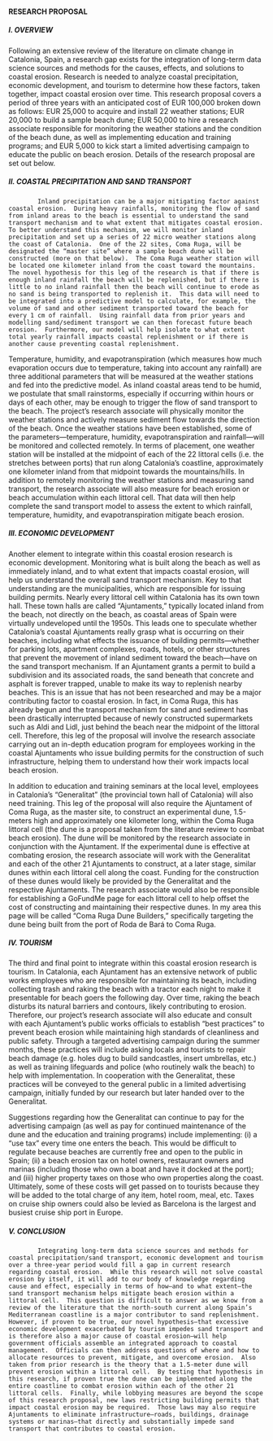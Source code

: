 #### RESEARCH PROPOSAL

 
##### I.                 OVERVIEW

Following an extensive review of the literature on climate change in Catalonia, Spain, a research gap exists for the integration of long-term data science sources and methods for the causes, effects, and solutions to coastal erosion.  Research is needed to analyze coastal precipitation, economic development, and tourism to determine how these factors, taken together, impact coastal erosion over time.  This research proposal covers a period of three years with an anticipated cost of EUR 100,000 broken down as follows:  EUR 25,000 to acquire and install 22 weather stations; EUR 20,000 to build a sample beach dune; EUR 50,000 to hire a research associate responsible for monitoring the weather stations and the condition of the beach dune, as well as implementing education and training programs; and EUR 5,000 to kick start a limited advertising campaign to educate the public on beach erosion.  Details of the research proposal are set out below.

##### II.               COASTAL PRECIPITATION AND SAND TRANSPORT

            Inland precipitation can be a major mitigating factor against coastal erosion.  During heavy rainfalls, monitoring the flow of sand from inland areas to the beach is essential to understand the sand transport mechanism and to what extent that mitigates coastal erosion.  To better understand this mechanism, we will monitor inland precipitation and set up a series of 22 micro weather stations along the coast of Catalonia.  One of the 22 sites, Coma Ruga, will be designated the “master site” where a sample beach dune will be constructed (more on that below).  The Coma Ruga weather station will be located one kilometer inland from the coast toward the mountains.  The novel hypothesis for this leg of the research is that if there is enough inland rainfall the beach will be replenished, but if there is little to no inland rainfall then the beach will continue to erode as no sand is being transported to replenish it.  This data will need to be integrated into a predictive model to calculate, for example, the volume of sand and other sediment transported toward the beach for every 1 cm of rainfall.  Using rainfall data from prior years and modelling sand/sediment transport we can then forecast future beach erosion.  Furthermore, our model will help isolate to what extent total yearly rainfall impacts coastal replenishment or if there is another cause preventing coastal replenishment. 

Temperature, humidity, and evapotranspiration (which measures how much evaporation occurs due to temperature, taking into account any rainfall) are three additional parameters that will be measured at the weather stations and fed into the predictive model.  As inland coastal areas tend to be humid, we postulate that small rainstorms, especially if occurring within hours or days of each other, may be enough to trigger the flow of sand transport to the beach.  The project’s research associate will physically monitor the weather stations and actively measure sediment flow towards the direction of the beach.  Once the weather stations have been established, some of the parameters—temperature, humidity, evapotranspiration and rainfall—will be monitored and collected remotely.  In terms of placement, one weather station will be installed at the midpoint of each of the 22 littoral cells (i.e. the stretches between ports) that run along Catalonia’s coastline, approximately one kilometer inland from that midpoint towards the mountains/hills.  In addition to remotely monitoring the weather stations and measuring sand transport, the research associate will also measure for beach erosion or beach accumulation within each littoral cell.  That data will then help complete the sand transport model to assess the extent to which rainfall, temperature, humidity, and evapotranspiration mitigate beach erosion.  

##### III.              ECONOMIC DEVELOPMENT

Another element to integrate within this coastal erosion research is economic development.  Monitoring what is built along the beach as well as immediately inland, and to what extent that impacts coastal erosion, will help us understand the overall sand transport mechanism.  Key to that understanding are the municipalities, which are responsible for issuing building permits.  Nearly every littoral cell within Catalonia has its own town hall.  These town halls are called “Ajuntaments,” typically located inland from the beach, not directly on the beach, as coastal areas of Spain were virtually undeveloped until the 1950s.  This leads one to speculate whether Catalonia’s coastal Ajuntaments really grasp what is occurring on their beaches, including what effects the issuance of building permits—whether for parking lots, apartment complexes, roads, hotels, or other structures that prevent the movement of inland sediment toward the beach—have on the sand transport mechanism.  If an Ajuntament grants a permit to build a subdivision and its associated roads, the sand beneath that concrete and asphalt is forever trapped, unable to make its way to replenish nearby beaches.  This is an issue that has not been researched and may be a major contributing factor to coastal erosion.  In fact, in Coma Ruga, this has already begun and the transport mechanism for sand and sediment has been drastically interrupted because of newly constructed supermarkets such as Aldi and Lidl, just behind the beach near the midpoint of the littoral cell.  Therefore, this leg of the proposal will involve the research associate carrying out an in-depth education program for employees working in the coastal Ajuntaments who issue building permits for the construction of such infrastructure, helping them to understand how their work impacts local beach erosion.

In addition to education and training seminars at the local level, employees in Catalonia’s “Generalitat” (the provincial town hall of Catalonia) will also need training.  This leg of the proposal will also require the Ajuntament of Coma Ruga, as the master site, to construct an experimental dune, 1.5-meters high and approximately one kilometer long, within the Coma Ruga littoral cell (the dune is a proposal taken from the literature review to combat beach erosion).  The dune will be monitored by the research associate in conjunction with the Ajuntament.  If the experimental dune is effective at combating erosion, the research associate will work with the Generalitat and each of the other 21 Ajuntaments to construct, at a later stage, similar dunes within each littoral cell along the coast.  Funding for the construction of these dunes would likely be provided by the Generalitat and the respective Ajuntaments.  The research associate would also be responsible for establishing a GoFundMe page for each littoral cell to help offset the cost of constructing and maintaining their respective dunes.  In my area this page will be called “Coma Ruga Dune Builders,” specifically targeting the dune being built from the port of Roda de Bará to Coma Ruga.

##### IV.             TOURISM

The third and final point to integrate within this coastal erosion research is tourism.  In Catalonia, each Ajuntament has an extensive network of public works employees who are responsible for maintaining its beach, including collecting trash and raking the beach with a tractor each night to make it presentable for beach goers the following day.  Over time, raking the beach disturbs its natural barriers and contours, likely contributing to erosion.  Therefore, our project’s research associate will also educate and consult with each Ajuntament’s public works officials to establish “best practices” to prevent beach erosion while maintaining high standards of cleanliness and public safety.  Through a targeted advertising campaign during the summer months, these practices will include asking locals and tourists to repair beach damage (e.g. holes dug to build sandcastles, insert umbrellas, etc.) as well as training lifeguards and police (who routinely walk the beach) to help with implementation.  In cooperation with the Generalitat, these practices will be conveyed to the general public in a limited advertising campaign, initially funded by our research but later handed over to the Generalitat.

Suggestions regarding how the Generalitat can continue to pay for the advertising campaign (as well as pay for continued maintenance of the dune and the education and training programs) include implementing: (i) a “use tax” every time one enters the beach.  This would be difficult to regulate because beaches are currently free and open to the public in Spain; (ii) a beach erosion tax on hotel owners, restaurant owners and marinas (including those who own a boat and have it docked at the port); and (iii) higher property taxes on those who own properties along the coast.  Ultimately, some of these costs will get passed on to tourists because they will be added to the total charge of any item, hotel room, meal, etc.  Taxes on cruise ship owners could also be levied as Barcelona is the largest and busiest cruise ship port in Europe.


##### V.         CONCLUSION

            Integrating long-term data science sources and methods for coastal precipitation/sand transport, economic development and tourism over a three-year period would fill a gap in current research regarding coastal erosion.  While this research will not solve coastal erosion by itself, it will add to our body of knowledge regarding cause and effect, especially in terms of how—and to what extent—the sand transport mechanism helps mitigate beach erosion within a littoral cell.  This question is difficult to answer as we know from a review of the literature that the north-south current along Spain’s Mediterranean coastline is a major contributor to sand replenishment.  However, if proven to be true, our novel hypothesis—that excessive economic development exacerbated by tourism impedes sand transport and is therefore also a major cause of coastal erosion—will help government officials assemble an integrated approach to coastal management.  Officials can then address questions of where and how to allocate resources to prevent, mitigate, and overcome erosion.  Also taken from prior research is the theory that a 1.5-meter dune will prevent erosion within a littoral cell.  By testing that hypothesis in this research, if proven true the dune can be implemented along the entire coastline to combat erosion within each of the other 21 littoral cells.  Finally, while lobbying measures are beyond the scope of this research proposal, new laws restricting building permits that impact coastal erosion may be required.  Those laws may also require Ajuntaments to eliminate infrastructure—roads, buildings, drainage systems or marinas—that directly and substantially impede sand transport that contributes to coastal erosion. 
